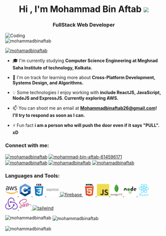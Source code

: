<h1 align="center">Hi , I'm Mohammad Bin Aftab <img width="35" src="https://raw.githubusercontent.com/aemmadi/aemmadi/master/wave.gif"></h1>
<h3 align="center">FullStack Web Developer</h3>

<img align="right" alt="Coding" width="800" src="https://user-images.githubusercontent.com/71402528/106022694-225cfd80-60ec-11eb-9d3d-78cf6bf8d2ef.gif">
<p align="left"> <img src="https://komarev.com/ghpvc/?username=mohammadbinaftab&label=Profile%20views&color=0e75b6&style=flat" alt="mohammadbinaftab" /> </p>

<p align="left"> <a href="https://twitter.com/mohamadbinaftab" target="blank"><img src="https://img.shields.io/twitter/follow/mohamadbinaftab?logo=twitter&style=for-the-badge" alt="mohamadbinaftab" /></a> </p>

- 🎓 I'm currently studying **Computer Science Engineering at Meghnad Saha Institute of technology, Kolkata.**

- 🌱 I'm on track for learning more about **Cross-Platform Development, Systems Design, and Algorithms.**

- 💡 Some technologies I enjoy working with **include ReactJS, JavaScript, NodeJS and ExpressJS. Currently exploring AWS.**

- 📫 You can shoot me an email at **Mohammadbinaftab26@gmail.com! I'll try to respond as soon as I can.**

- ⚡ Fun fact **i am a person who will push the door even if it says "PULL". xD**

<h3 align="left">Connect with me:</h3>
<p align="left">
<a href="https://twitter.com/mohamadbinaftab" target="blank"><img align="center" src="https://raw.githubusercontent.com/rahuldkjain/github-profile-readme-generator/master/src/images/icons/Social/twitter.svg" alt="mohamadbinaftab" height="30" width="40" /></a>
<a href="https://linkedin.com/in/mohammad-bin-aftab-614596171" target="blank"><img align="center" src="https://raw.githubusercontent.com/rahuldkjain/github-profile-readme-generator/master/src/images/icons/Social/linked-in-alt.svg" alt="mohammad-bin-aftab-614596171" height="30" width="40" /></a>
<a href="https://instagram.com/mohamadbinaftab" target="blank"><img align="center" src="https://raw.githubusercontent.com/rahuldkjain/github-profile-readme-generator/master/src/images/icons/Social/instagram.svg" alt="mohamadbinaftab" height="30" width="40" /></a>
<a href="https://codeforces.com/profile/mohamadbinaftab" target="blank"><img align="center" src="https://raw.githubusercontent.com/rahuldkjain/github-profile-readme-generator/master/src/images/icons/Social/codeforces.svg" alt="mohamadbinaftab" height="30" width="40" /></a>
<a href="https://www.leetcode.com/mohamadbinaftab" target="blank"><img align="center" src="https://raw.githubusercontent.com/rahuldkjain/github-profile-readme-generator/master/src/images/icons/Social/leet-code.svg" alt="mohamadbinaftab" height="30" width="40" /></a>
</p>

<h3 align="left">Languages and Tools:</h3>
<p align="left"> <a href="https://aws.amazon.com" target="_blank" rel="noreferrer"> <img src="https://raw.githubusercontent.com/devicons/devicon/master/icons/amazonwebservices/amazonwebservices-original-wordmark.svg" alt="aws" width="40" height="40"/> </a> <a href="https://www.w3schools.com/cpp/" target="_blank" rel="noreferrer"> <img src="https://raw.githubusercontent.com/devicons/devicon/master/icons/cplusplus/cplusplus-original.svg" alt="cplusplus" width="40" height="40"/> </a> <a href="https://www.w3schools.com/css/" target="_blank" rel="noreferrer"> <img src="https://raw.githubusercontent.com/devicons/devicon/master/icons/css3/css3-original-wordmark.svg" alt="css3" width="40" height="40"/> </a> <a href="https://expressjs.com" target="_blank" rel="noreferrer"> <img src="https://raw.githubusercontent.com/devicons/devicon/master/icons/express/express-original-wordmark.svg" alt="express" width="40" height="40"/> </a> <a href="https://firebase.google.com/" target="_blank" rel="noreferrer"> <img src="https://www.vectorlogo.zone/logos/firebase/firebase-icon.svg" alt="firebase" width="40" height="40"/> </a> <a href="https://www.w3.org/html/" target="_blank" rel="noreferrer"> <img src="https://raw.githubusercontent.com/devicons/devicon/master/icons/html5/html5-original-wordmark.svg" alt="html5" width="40" height="40"/> </a> <a href="https://developer.mozilla.org/en-US/docs/Web/JavaScript" target="_blank" rel="noreferrer"> <img src="https://raw.githubusercontent.com/devicons/devicon/master/icons/javascript/javascript-original.svg" alt="javascript" width="40" height="40"/> </a> <a href="https://www.mongodb.com/" target="_blank" rel="noreferrer"> <img src="https://raw.githubusercontent.com/devicons/devicon/master/icons/mongodb/mongodb-original-wordmark.svg" alt="mongodb" width="40" height="40"/> </a> <a href="https://nodejs.org" target="_blank" rel="noreferrer"> <img src="https://raw.githubusercontent.com/devicons/devicon/master/icons/nodejs/nodejs-original-wordmark.svg" alt="nodejs" width="40" height="40"/> </a> <a href="https://reactjs.org/" target="_blank" rel="noreferrer"> <img src="https://raw.githubusercontent.com/devicons/devicon/master/icons/react/react-original-wordmark.svg" alt="react" width="40" height="40"/> </a> <a href="https://redux.js.org" target="_blank" rel="noreferrer"> <img src="https://raw.githubusercontent.com/devicons/devicon/master/icons/redux/redux-original.svg" alt="redux" width="40" height="40"/> </a> <a href="https://sass-lang.com" target="_blank" rel="noreferrer"> <img src="https://raw.githubusercontent.com/devicons/devicon/master/icons/sass/sass-original.svg" alt="sass" width="40" height="40"/> </a> <a href="https://tailwindcss.com/" target="_blank" rel="noreferrer"> <img src="https://www.vectorlogo.zone/logos/tailwindcss/tailwindcss-icon.svg" alt="tailwind" width="40" height="40"/> </a> </p>

<p><img align="left" src="https://github-readme-stats.vercel.app/api/top-langs?username=mohammadbinaftab&show_icons=true&locale=en&layout=compact" alt="mohammadbinaftab" /></p>

<p>&nbsp;<img align="center" src="https://github-readme-stats.vercel.app/api?username=mohammadbinaftab&show_icons=true&locale=en" alt="mohammadbinaftab" /></p>

<p><img align="center" src="https://github-readme-streak-stats.herokuapp.com/?user=mohammadbinaftab&" alt="mohammadbinaftab" /></p>
